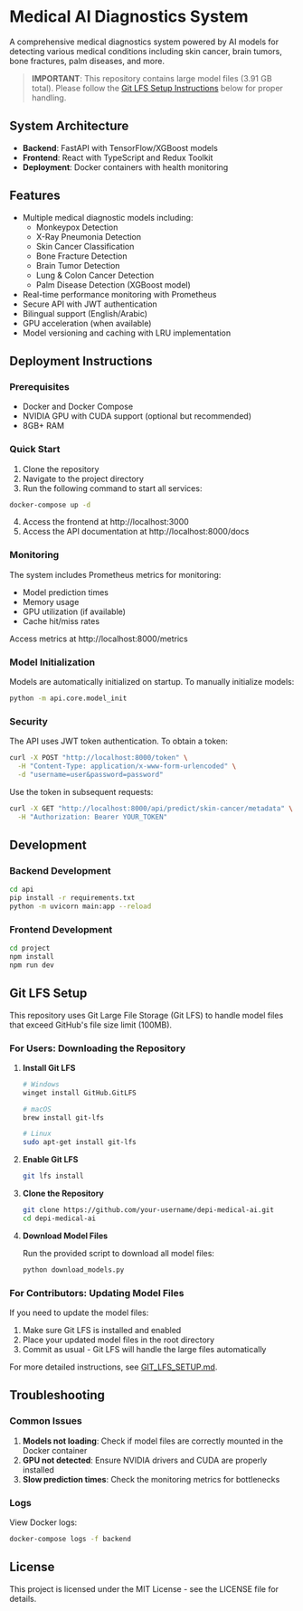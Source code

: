 # Medical AI Diagnostics System

A comprehensive medical diagnostics system powered by AI models for detecting various medical conditions including skin cancer, brain tumors, bone fractures, palm diseases, and more.

> **IMPORTANT**: This repository contains large model files (3.91 GB total). Please follow the [Git LFS Setup Instructions](#git-lfs-setup) below for proper handling.

## System Architecture

- **Backend**: FastAPI with TensorFlow/XGBoost models
- **Frontend**: React with TypeScript and Redux Toolkit
- **Deployment**: Docker containers with health monitoring

## Features

- Multiple medical diagnostic models including:
  - Monkeypox Detection
  - X-Ray Pneumonia Detection
  - Skin Cancer Classification
  - Bone Fracture Detection
  - Brain Tumor Detection
  - Lung & Colon Cancer Detection
  - Palm Disease Detection (XGBoost model)
- Real-time performance monitoring with Prometheus
- Secure API with JWT authentication
- Bilingual support (English/Arabic)
- GPU acceleration (when available)
- Model versioning and caching with LRU implementation

## Deployment Instructions

### Prerequisites

- Docker and Docker Compose
- NVIDIA GPU with CUDA support (optional but recommended)
- 8GB+ RAM

### Quick Start

1. Clone the repository
2. Navigate to the project directory
3. Run the following command to start all services:

```bash
docker-compose up -d
```

4. Access the frontend at http://localhost:3000
5. Access the API documentation at http://localhost:8000/docs

### Monitoring

The system includes Prometheus metrics for monitoring:

- Model prediction times
- Memory usage
- GPU utilization (if available)
- Cache hit/miss rates

Access metrics at http://localhost:8000/metrics

### Model Initialization

Models are automatically initialized on startup. To manually initialize models:

```bash
python -m api.core.model_init
```

### Security

The API uses JWT token authentication. To obtain a token:

```bash
curl -X POST "http://localhost:8000/token" \
  -H "Content-Type: application/x-www-form-urlencoded" \
  -d "username=user&password=password"
```

Use the token in subsequent requests:

```bash
curl -X GET "http://localhost:8000/api/predict/skin-cancer/metadata" \
  -H "Authorization: Bearer YOUR_TOKEN"
```

## Development

### Backend Development

```bash
cd api
pip install -r requirements.txt
python -m uvicorn main:app --reload
```

### Frontend Development

```bash
cd project
npm install
npm run dev
```

## Git LFS Setup

This repository uses Git Large File Storage (Git LFS) to handle model files that exceed GitHub's file size limit (100MB).

### For Users: Downloading the Repository

1. **Install Git LFS**

   ```bash
   # Windows
   winget install GitHub.GitLFS
   
   # macOS
   brew install git-lfs
   
   # Linux
   sudo apt-get install git-lfs
   ```

2. **Enable Git LFS**

   ```bash
   git lfs install
   ```

3. **Clone the Repository**

   ```bash
   git clone https://github.com/your-username/depi-medical-ai.git
   cd depi-medical-ai
   ```

4. **Download Model Files**

   Run the provided script to download all model files:

   ```bash
   python download_models.py
   ```

### For Contributors: Updating Model Files

If you need to update the model files:

1. Make sure Git LFS is installed and enabled
2. Place your updated model files in the root directory
3. Commit as usual - Git LFS will handle the large files automatically

For more detailed instructions, see [GIT_LFS_SETUP.md](./GIT_LFS_SETUP.md).

## Troubleshooting

### Common Issues

1. **Models not loading**: Check if model files are correctly mounted in the Docker container
2. **GPU not detected**: Ensure NVIDIA drivers and CUDA are properly installed
3. **Slow prediction times**: Check the monitoring metrics for bottlenecks

### Logs

View Docker logs:

```bash
docker-compose logs -f backend
```

## License

This project is licensed under the MIT License - see the LICENSE file for details.